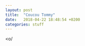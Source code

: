 ```yaml
---
layout: post
title:  "Coucou Tommy"
date:   2018-04-22 18:48:54 +0200
categories: stuff
---
```


<o/
